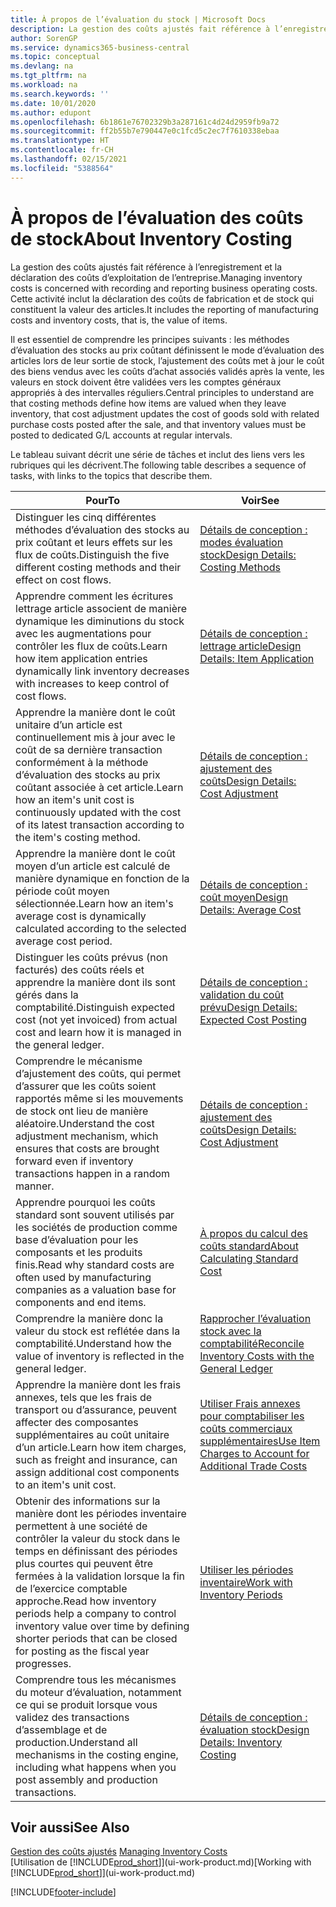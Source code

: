 ```yaml
---
title: À propos de l’évaluation du stock | Microsoft Docs
description: La gestion des coûts ajustés fait référence à l’enregistrement et la déclaration des coûts d’exploitation de l’entreprise. Cette activité inclut la déclaration des coûts de fabrication et de stock qui constituent la valeur des articles.
author: SorenGP
ms.service: dynamics365-business-central
ms.topic: conceptual
ms.devlang: na
ms.tgt_pltfrm: na
ms.workload: na
ms.search.keywords: ''
ms.date: 10/01/2020
ms.author: edupont
ms.openlocfilehash: 6b1861e76702329b3a287161c4d24d2959fb9a72
ms.sourcegitcommit: ff2b55b7e790447e0c1fcd5c2ec7f7610338ebaa
ms.translationtype: HT
ms.contentlocale: fr-CH
ms.lasthandoff: 02/15/2021
ms.locfileid: "5388564"
---
```

# <a name="about-inventory-costing"></a><span data-ttu-id="9a19d-104">À propos de l’évaluation des coûts de stock</span><span class="sxs-lookup"><span data-stu-id="9a19d-104">About Inventory Costing</span></span>
<span data-ttu-id="9a19d-105">La gestion des coûts ajustés fait référence à l’enregistrement et la déclaration des coûts d’exploitation de l’entreprise.</span><span class="sxs-lookup"><span data-stu-id="9a19d-105">Managing inventory costs is concerned with recording and reporting business operating costs.</span></span> <span data-ttu-id="9a19d-106">Cette activité inclut la déclaration des coûts de fabrication et de stock qui constituent la valeur des articles.</span><span class="sxs-lookup"><span data-stu-id="9a19d-106">It includes the reporting of manufacturing costs and inventory costs, that is, the value of items.</span></span>  

 <span data-ttu-id="9a19d-107">Il est essentiel de comprendre les principes suivants : les méthodes d’évaluation des stocks au prix coûtant définissent le mode d’évaluation des articles lors de leur sortie de stock, l’ajustement des coûts met à jour le coût des biens vendus avec les coûts d’achat associés validés après la vente, les valeurs en stock doivent être validées vers les comptes généraux appropriés à des intervalles réguliers.</span><span class="sxs-lookup"><span data-stu-id="9a19d-107">Central principles to understand are that costing methods define how items are valued when they leave inventory, that cost adjustment updates the cost of goods sold with related purchase costs posted after the sale, and that inventory values must be posted to dedicated G/L accounts at regular intervals.</span></span>  

 <span data-ttu-id="9a19d-108">Le tableau suivant décrit une série de tâches et inclut des liens vers les rubriques qui les décrivent.</span><span class="sxs-lookup"><span data-stu-id="9a19d-108">The following table describes a sequence of tasks, with links to the topics that describe them.</span></span>   

|<span data-ttu-id="9a19d-109">**Pour**</span><span class="sxs-lookup"><span data-stu-id="9a19d-109">**To**</span></span>|<span data-ttu-id="9a19d-110">**Voir**</span><span class="sxs-lookup"><span data-stu-id="9a19d-110">**See**</span></span>|  
|------------|-------------|  
|<span data-ttu-id="9a19d-111">Distinguer les cinq différentes méthodes d’évaluation des stocks au prix coûtant et leurs effets sur les flux de coûts.</span><span class="sxs-lookup"><span data-stu-id="9a19d-111">Distinguish the five different costing methods and their effect on cost flows.</span></span>|[<span data-ttu-id="9a19d-112">Détails de conception : modes évaluation stock</span><span class="sxs-lookup"><span data-stu-id="9a19d-112">Design Details: Costing Methods</span></span>](design-details-costing-methods.md)|  
|<span data-ttu-id="9a19d-113">Apprendre comment les écritures lettrage article associent de manière dynamique les diminutions du stock avec les augmentations pour contrôler les flux de coûts.</span><span class="sxs-lookup"><span data-stu-id="9a19d-113">Learn how item application entries dynamically link inventory decreases with increases to keep control of cost flows.</span></span>|[<span data-ttu-id="9a19d-114">Détails de conception : lettrage article</span><span class="sxs-lookup"><span data-stu-id="9a19d-114">Design Details: Item Application</span></span>](design-details-item-application.md)|  
|<span data-ttu-id="9a19d-115">Apprendre la manière dont le coût unitaire d’un article est continuellement mis à jour avec le coût de sa dernière transaction conformément à la méthode d’évaluation des stocks au prix coûtant associée à cet article.</span><span class="sxs-lookup"><span data-stu-id="9a19d-115">Learn how an item's unit cost is continuously updated with the cost of its latest transaction according to the item's costing method.</span></span>|[<span data-ttu-id="9a19d-116">Détails de conception : ajustement des coûts</span><span class="sxs-lookup"><span data-stu-id="9a19d-116">Design Details: Cost Adjustment</span></span>](design-details-cost-adjustment.md)|  
|<span data-ttu-id="9a19d-117">Apprendre la manière dont le coût moyen d’un article est calculé de manière dynamique en fonction de la période coût moyen sélectionnée.</span><span class="sxs-lookup"><span data-stu-id="9a19d-117">Learn how an item's average cost is dynamically calculated according to the selected average cost period.</span></span>|[<span data-ttu-id="9a19d-118">Détails de conception : coût moyen</span><span class="sxs-lookup"><span data-stu-id="9a19d-118">Design Details: Average Cost</span></span>](design-details-average-cost.md)|  
|<span data-ttu-id="9a19d-119">Distinguer les coûts prévus (non facturés) des coûts réels et apprendre la manière dont ils sont gérés dans la comptabilité.</span><span class="sxs-lookup"><span data-stu-id="9a19d-119">Distinguish expected cost (not yet invoiced) from actual cost and learn how it is managed in the general ledger.</span></span>|[<span data-ttu-id="9a19d-120">Détails de conception : validation du coût prévu</span><span class="sxs-lookup"><span data-stu-id="9a19d-120">Design Details: Expected Cost Posting</span></span>](design-details-expected-cost-posting.md)|  
|<span data-ttu-id="9a19d-121">Comprendre le mécanisme d’ajustement des coûts, qui permet d’assurer que les coûts soient rapportés même si les mouvements de stock ont lieu de manière aléatoire.</span><span class="sxs-lookup"><span data-stu-id="9a19d-121">Understand the cost adjustment mechanism, which ensures that costs are brought forward even if inventory transactions happen in a random manner.</span></span>|[<span data-ttu-id="9a19d-122">Détails de conception : ajustement des coûts</span><span class="sxs-lookup"><span data-stu-id="9a19d-122">Design Details: Cost Adjustment</span></span>](design-details-cost-adjustment.md)|  
|<span data-ttu-id="9a19d-123">Apprendre pourquoi les coûts standard sont souvent utilisés par les sociétés de production comme base d’évaluation pour les composants et les produits finis.</span><span class="sxs-lookup"><span data-stu-id="9a19d-123">Read why standard costs are often used by manufacturing companies as a valuation base for components and end items.</span></span>|[<span data-ttu-id="9a19d-124">À propos du calcul des coûts standard</span><span class="sxs-lookup"><span data-stu-id="9a19d-124">About Calculating Standard Cost</span></span>](finance-about-calculating-standard-cost.md)|  
|<span data-ttu-id="9a19d-125">Comprendre la manière donc la valeur du stock est reflétée dans la comptabilité.</span><span class="sxs-lookup"><span data-stu-id="9a19d-125">Understand how the value of inventory is reflected in the general ledger.</span></span>|[<span data-ttu-id="9a19d-126">Rapprocher l’évaluation stock avec la comptabilité</span><span class="sxs-lookup"><span data-stu-id="9a19d-126">Reconcile Inventory Costs with the General Ledger</span></span>](finance-how-to-post-inventory-costs-to-the-general-ledger.md)|  
|<span data-ttu-id="9a19d-127">Apprendre la manière dont les frais annexes, tels que les frais de transport ou d’assurance, peuvent affecter des composantes supplémentaires au coût unitaire d’un article.</span><span class="sxs-lookup"><span data-stu-id="9a19d-127">Learn how item charges, such as freight and insurance, can assign additional cost components to an item's unit cost.</span></span>|[<span data-ttu-id="9a19d-128">Utiliser Frais annexes pour comptabiliser les coûts commerciaux supplémentaires</span><span class="sxs-lookup"><span data-stu-id="9a19d-128">Use Item Charges to Account for Additional Trade Costs</span></span>](payables-how-assign-item-charges.md)|  
|<span data-ttu-id="9a19d-129">Obtenir des informations sur la manière dont les périodes inventaire permettent à une société de contrôler la valeur du stock dans le temps en définissant des périodes plus courtes qui peuvent être fermées à la validation lorsque la fin de l’exercice comptable approche.</span><span class="sxs-lookup"><span data-stu-id="9a19d-129">Read how inventory periods help a company to control inventory value over time by defining shorter periods that can be closed for posting as the fiscal year progresses.</span></span>|[<span data-ttu-id="9a19d-130">Utiliser les périodes inventaire</span><span class="sxs-lookup"><span data-stu-id="9a19d-130">Work with Inventory Periods</span></span>](finance-how-to-work-with-inventory-periods.md)|  
|<span data-ttu-id="9a19d-131">Comprendre tous les mécanismes du moteur d’évaluation, notamment ce qui se produit lorsque vous validez des transactions d’assemblage et de production.</span><span class="sxs-lookup"><span data-stu-id="9a19d-131">Understand all mechanisms in the costing engine, including what happens when you post assembly and production transactions.</span></span>|[<span data-ttu-id="9a19d-132">Détails de conception : évaluation stock</span><span class="sxs-lookup"><span data-stu-id="9a19d-132">Design Details: Inventory Costing</span></span>](design-details-inventory-costing.md)|  

## <a name="see-also"></a><span data-ttu-id="9a19d-133">Voir aussi</span><span class="sxs-lookup"><span data-stu-id="9a19d-133">See Also</span></span>
<span data-ttu-id="9a19d-134">[Gestion des coûts ajustés](finance-manage-inventory-costs.md)  </span><span class="sxs-lookup"><span data-stu-id="9a19d-134">[Managing Inventory Costs](finance-manage-inventory-costs.md)  </span></span>  
<span data-ttu-id="9a19d-135">[Utilisation de [!INCLUDE[prod_short](includes/prod_short.md)]](ui-work-product.md)</span><span class="sxs-lookup"><span data-stu-id="9a19d-135">[Working with [!INCLUDE[prod_short](includes/prod_short.md)]](ui-work-product.md)</span></span>


[!INCLUDE[footer-include](includes/footer-banner.md)]